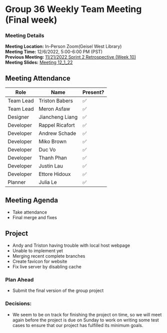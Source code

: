 # Group 36 Weekly Team Meeting (Final week)
### Meeting Details
**Meeting Location:** In-Person Zoom(Geisel West Library)  
**Meeting Time:** 12/6/2022, 5:00-6:00 PM (PST)  
**Previous Meeting:** [11/21/2022 Sprint 2 Retrospective (Week 10)](https://github.com/cse110-sp21-group36/cse110-sp21-group36/blob/main/admin/meetings/112822-Sprint-Retrospective-02-Week10.md)  
**Meeting Slides:** [Meeting 12_1_22](https://github.com/cse110-sp21-group36/cse110-sp21-group36/blob/main/admin/meeting%20slides/Group%2036%20Meeting%2012_1_22.pdf)  

## Meeting Attendance
| Role | Name | Present? |
| --- | --- | --- |
| Team Lead | Triston Babers |✅|
| Team Lead | Meron Asfaw |✅|
| Designer | Jiancheng Liang |✅|
| Developer | Rappel Ricafort |✅|
| Developer | Andrew Schade |✅|
| Developer | Miko Brown |✅|
| Developer | Duc Vo |✅|
| Developer | Thanh Phan |✅|
| Developer | Justin Lau |✅|
| Developer | Ettore Hidoux |✅|
| Planner | Julia Le |✅|

## Meeting Agenda
- Take attendance
- Final merge and fixes

## Project
- Andy and Triston having trouble with local host webpage
- Unable to implement yet
- Merging recent complete branches
- Create favicon for website
- Fix live server by disabling cache

### Plan Ahead 
- Submit the final version of the group project

### Decisions:
- We seem to be on track for finishing the project on time, so we will meet again before the project is due on Sunday to work on writing some test cases to ensure that our project has fulfilled its minimum goals.

